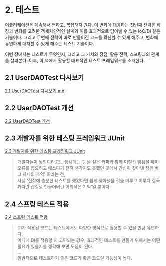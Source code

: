 # 2. 테스트

어플리케이션은 계속해서 변하고, 복잡해져 간다.
이 변화에 대응하는 첫번째 전략은 확장과 변화를 고려한 객체지향적인 설계와 이를 효과적으로 담아낼 수 있는 IoC/DI 같은 기술이다. 
그리고 두번째 전략이 바로 만들어진 코드를 확신할 수 있게 해주고, 변화에 유연하게 대처할 수 있게 해주는 테스트 기술이다.

이번 장에서는 테스트가 무엇인지, 그리고 그 가치와 장점, 활용 전략, 스프링과의 관계를 살펴본다. 이후, 이 책에서 활용할 대표적인 테스트 프레임워크를 소개한다.

## 2.1 UserDAOTest 다시보기

[2.1 UserDAOTest 다시보기.md](https://github.com/zangsu/study-note/blob/main/BE/Spring/%ED%86%A0%EB%B9%84%EC%9D%98%20%EC%8A%A4%ED%94%84%EB%A7%81%203.1/Vol.1/CH2%20-%20%ED%85%8C%EC%8A%A4%ED%8A%B8/2.1%20UserDAOTest%20%EB%8B%A4%EC%8B%9C%EB%B3%B4%EA%B8%B0.md)

## 2.2 UserDAOTest 개선

[2.2 UserDAOTest 개선](https://github.com/zangsu/study-note/blob/main/BE/Spring/%ED%86%A0%EB%B9%84%EC%9D%98%20%EC%8A%A4%ED%94%84%EB%A7%81%203.1/Vol.1/CH2%20-%20%ED%85%8C%EC%8A%A4%ED%8A%B8/2.2%20UserDAOTest%20%EA%B0%9C%EC%84%A0.md)

## 2.3 개발자를 위한 테스팅 프레임워크 JUnit

[2.3 개발자를 위한 테스팅 프레임워크 JUnit](https://github.com/zangsu/study-note/blob/main/BE/Spring/%ED%86%A0%EB%B9%84%EC%9D%98%20%EC%8A%A4%ED%94%84%EB%A7%81%203.1/Vol.1/CH2%20-%20%ED%85%8C%EC%8A%A4%ED%8A%B8/2.3%20%EA%B0%9C%EB%B0%9C%EC%9E%90%EB%A5%BC%20%EC%9C%84%ED%95%9C%20%ED%85%8C%EC%8A%A4%ED%8C%85%20%ED%94%84%EB%A0%88%EC%9E%84%EC%9B%8C%ED%81%AC%20JUnit.md)

>개발자들이 낭만이라고도 생각하는 '눈물 젖은 커피와 함께 며칠간 밤샘을 하며 오류를 잡으려고 애쓰다가 전혀 생각지도 못했던 곳에서 간신이 찾아낸 작은 버그 하나의 추억' 이라는 건, <br>
>사실 '진작에 충분한 테스트를 했었다면 쉽게 찾아냈을 것을 미루고 미루다 결국 커다란 삽질로 만들어버린 어리석은 기억'일 뿐이다.

## 2.4 스프링 테스트 적용

[2.4 스프링 테스트 적용](https://github.com/zangsu/study-note/blob/main/BE/Spring/%ED%86%A0%EB%B9%84%EC%9D%98%20%EC%8A%A4%ED%94%84%EB%A7%81%203.1/Vol.1/CH2%20-%20%ED%85%8C%EC%8A%A4%ED%8A%B8/2.4%20%EC%8A%A4%ED%94%84%EB%A7%81%20%ED%85%8C%EC%8A%A4%ED%8A%B8%20%EC%A0%81%EC%9A%A9.md)

> DI가 적용된 코드는 테스트에서도 다양한 방식으로 활용할 수 있을 만큼 유연하다.<br>
> 어디에 DI를 적용할 지 고민되는 경우, 효과적인 테스트를 만들기 위해서는 어떤 필요가 있을지를 생각해 보면 도움이 된다.<br>
> ...<br>
> 일반적으로 테스트하기 좋은 코드가 좋은 코드일 가능성이 높다.
